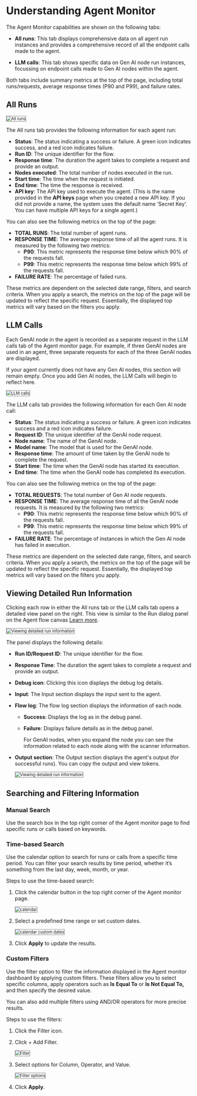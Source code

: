 # Understanding Agent Monitor

The Agent Monitor capabilities are shown on the following tabs:

* **All runs**: This tab displays comprehensive data on all agent run instances and provides a comprehensive record of all the endpoint calls made to the agent. 

* **LLM calls**: This tab shows specific data on Gen AI node run instances, focussing on endpoint calls made to Gen AI nodes within the agent.

Both tabs include summary metrics at the top of the page, including total runs/requests, average response times (P90 and P99), and failure rates.

## All Runs

<img src="../images/agent_monitor_allruns_new.png" alt="All runs" title="All runs tab" style="border: 1px solid gray; zoom:80%;">

The All runs tab provides the following information for each agent run:

* **Status**: The status indicating a success or failure. A green icon indicates success, and a red icon indicates failure.
* **Run ID**: The unique identifier for the flow.
* **Response time**: The duration the agent takes to complete a request and provide an output.
* **Nodes executed**: The total number of nodes executed in the run.
* **Start time**: The time when the request is initiated. 
* **End time**: The time the response is received.
* **API key**: The API key used to execute the agent. (This is the name provided in the **API keys** page when you created a new API key. If you did not provide a name, the system uses the default name ‘Secret Key’. You can have multiple API keys for a single agent.)

You can also see the following metrics on the top of the page: 

* **TOTAL RUNS**: The total number of agent runs. 
* **RESPONSE TIME**: The average response time of all the agent runs. It is measured by the following two metrics:
    * **P90**: This metric represents the response time below which 90% of the requests fall.
    * **P99**: This metric represents the response time below which 99% of the requests fall.
* **FAILURE RATE**: The percentage of failed runs.

These metrics are dependent on the selected date range, filters, and search criteria. When you apply a search, the metrics on the top of the page will be updated to reflect the specific request. Essentially, the displayed top metrics will vary based on the filters you apply. 

## LLM Calls

Each GenAI node in the agent is recorded as a separate request in the LLM calls tab of the Agent monitor page. For example, if three GenAI nodes are used in an agent, three separate requests for each of the three GenAI nodes are displayed.

If your agent currently does not have any Gen AI nodes, this section will remain empty. Once you add Gen AI nodes, the LLM Calls will begin to reflect here.

<img src="../images/agent_monitor_llm_calls.png" alt="LLM calls" title="LLM calls tab" style="border: 1px solid gray; zoom:80%;">

The LLM calls tab provides the following information for each Gen AI node call:

* **Status**: The status indicating a success or failure. A green icon indicates success and a red icon indicates failure.
* **Request ID**: The unique identifier of the GenAI node request.
* **Node name**: The name of the GenAI node.
* **Model name**: The model that is used for the GenAI node.
* **Response time**: The amount of time taken by the GenAI node to complete the request.
* **Start time**: The time when the GenAI node has started its execution.
* **End time**: The time when the GenAI node has completed its execution.

You can also see the following metrics on the top of the page:

* **TOTAL REQUESTS**: The total number of Gen AI node requests.
* **RESPONSE TIME**: The average response time of all the GenAI node requests. It is measured by the following two metrics:
    * **P90**: This metric represents the response time below which 90% of the requests fall.
    * **P99**: This metric represents the response time below which 99% of the requests fall.
* **FAILURE RATE**: The percentage of instances in which the Gen AI node has failed in execution.

These metrics are dependent on the selected date range, filters, and search criteria. When you apply a search, the metrics on the top of the page will be updated to reflect the specific request. Essentially, the displayed top metrics will vary based on the filters you apply.

## Viewing Detailed Run Information

Clicking each row in either the All runs tab or the LLM calls tab opens a detailed view panel on the right. This view is similar to the Run dialog panel on the Agent flow canvas [Learn more](https://docs.kore.ai/gale/agents/agents-flows/perform-other-actions-on-the-flow-builder/run-the-flow/).

<img src="../images/agent_monitor_viewing_run_information.png" alt="Viewing detailed run information" title="Viewing detailed run information" style="border: 1px solid gray; zoom:80%;">

The panel displays the following details:

*  **Run ID/Request ID**: The unique identifier for the flow.
* **Response Time**: The duration the agent takes to complete a request and provide an output.
*  **Debug icon**: Clicking this icon displays the debug log details.
*  **Input**: The Input section displays the input sent to the agent.
*  **Flow log**: The flow log section displays the information of each node.
    * **Success**: Displays the log as in the debug panel.
    * **Failure**: Displays failure details as in the debug panel.

        For GenAI nodes, when you expand the node you can see the information related to each node along with the scanner information.

*  **Output section**: The Output section displays the agent's output (for successful runs). You can copy the output and view tokens.

    <img src="../images/agent_monitor_viewing_run_information_detailed.png" alt="Viewing detailed run information" title="Viewing detailed run information" style="border: 1px solid gray; zoom:80%;">


## Searching and Filtering Information

### Manual Search

Use the search box in the top right corner of the Agent monitor page to find specific runs or calls based on keywords.

### Time-based Search

Use the calendar option to search for runs or calls from a specific time period. You can  filter your search results by time period, whether it’s something from the last day, week, month, or year. 

Steps to use the time-based search:

1. Click the calendar button in the top right corner of the Agent monitor page.

    <img src="../images/agent_monitor_calendar_selection.png" alt="calendar" title="Calendar" style="border: 1px solid gray; zoom:80%;">

2. Select a predefined time range or set custom dates.

    <img src="../images/agent_monitor_calendar_new.png" alt="calendar custom dates" title="Calendar custom dates" style="border: 1px solid gray; zoom:80%;">

3. Click **Apply** to update the results.


### Custom Filters

Use the filter option to filter the information displayed in the Agent monitor dashboard by applying custom filters. These filters allow you to select specific columns, apply operators such as **Is** **Equal To** or **Is Not Equal To,** and then specify the desired value.

You can also add multiple filters using AND/OR operators for more precise results.

Steps to use the filters:

1. Click the Filter icon.
2. Click + Add Filter.

    <img src="../images/agent_monitor_filtericon_new.png" alt="Filter" title="Filter" style="border: 1px solid gray; zoom:80%;">

3. Select options for Column, Operator, and Value.

    <img src="../images/agent_monitor_filter_options.png" alt="Filter options" title="Filter options" style="border: 1px solid gray; zoom:80%;">

4. Click **Apply**.